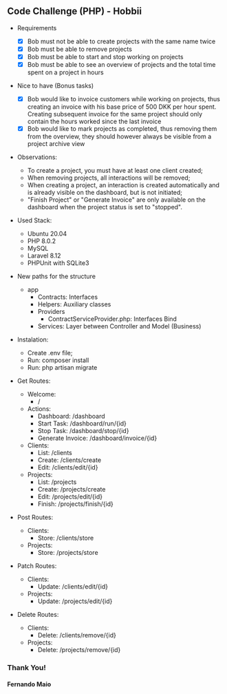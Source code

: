 ## Code Challenge (PHP) - Hobbii

* Requirements 
    - [x] Bob must not be able to create projects with the same name twice 
    - [x] Bob must be able to remove projects 
    - [x] Bob must be able to start and stop working on projects 
    - [x] Bob must be able to see an overview of projects and the total time spent on a project in hours 

* Nice to have (Bonus tasks) 
    - [x] Bob would like to invoice customers while working on projects, thus creating an invoice with his base price of 500 DKK per hour spent. Creating subsequent invoice for the same project should only contain the hours worked since the last invoice 
    - [x] Bob would like to mark projects as completed, thus removing them from the overview, they should however always be visible from a project archive view

* Observations:
    - To create a project, you must have at least one client created;
    - When removing projects, all interactions will be removed;
    - When creating a project, an interaction is created automatically and is already visible on the dashboard, but is not initiated;
    - "Finish Project" or "Generate Invoice" are only available on the dashboard when the project status is set to "stopped".

* Used Stack:
    - Ubuntu 20.04
    - PHP 8.0.2
    - MySQL
    - Laravel 8.12
    - PHPUnit with SQLite3

* New paths for the structure
    - app
        - Contracts: Interfaces
        - Helpers: Auxiliary classes
        - Providers
            - ContractServiceProvider.php: Interfaces Bind
        - Services: Layer between Controller and Model (Business)

* Instalation:
    - Create .env file;
    - Run: composer install
    - Run: php artisan migrate

* Get Routes:
    - Welcome:
        - /
    - Actions:
        - Dashboard: /dashboard
        - Start Task: /dashboard/run/{id}
        - Stop Task: /dashboard/stop/{id}
        - Generate Invoice: /dashboard/invoice/{id}
    - Clients:
        - List: /clients
        - Create: /clients/create
        - Edit: /clients/edit/{id}
    - Projects:
        - List: /projects
        - Create: /projects/create
        - Edit: /projects/edit/{id}
        - Finish: /projects/finish/{id}

* Post Routes:
    - Clients:
        - Store: /clients/store
    - Projects:
        - Store: /projects/store

* Patch Routes:
    - Clients:
        - Update: /clients/edit/{id}
    - Projects:
        - Update: /projects/edit/{id}

* Delete Routes:
    - Clients:
        - Delete: /clients/remove/{id}
    - Projects:
        - Delete: /projects/remove/{id}


### Thank You!
#### Fernando Maio